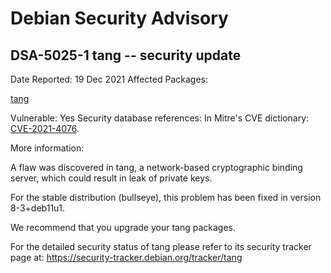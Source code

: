 
Debian Security Advisory
========================


DSA-5025-1 tang -- security update
----------------------------------



Date Reported:
19 Dec 2021
Affected Packages:

[tang](https://packages.debian.org/src:tang)

Vulnerable:
Yes
Security database references:
In Mitre's CVE dictionary: [CVE-2021-4076](https://security-tracker.debian.org/tracker/CVE-2021-4076).  

More information:

A flaw was discovered in tang, a network-based cryptographic binding
server, which could result in leak of private keys.


For the stable distribution (bullseye), this problem has been fixed in
version 8-3+deb11u1.


We recommend that you upgrade your tang packages.


For the detailed security status of tang please refer to
its security tracker page at:
<https://security-tracker.debian.org/tracker/tang>





